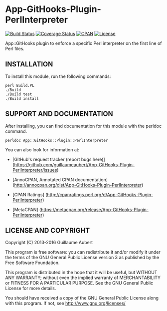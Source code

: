 App-GitHooks-Plugin-PerlInterpreter
===================================

[![Build Status](https://travis-ci.org/guillaumeaubert/App-GitHooks-Plugin-PerlInterpreter.svg?branch=master)](https://travis-ci.org/guillaumeaubert/App-GitHooks-Plugin-PerlInterpreter)
[![Coverage Status](https://coveralls.io/repos/guillaumeaubert/App-GitHooks-Plugin-PerlInterpreter/badge.svg?branch=master)](https://coveralls.io/r/guillaumeaubert/App-GitHooks-Plugin-PerlInterpreter?branch=master)
[![CPAN](https://img.shields.io/cpan/v/App-GitHooks-Plugin-PerlInterpreter.svg)](https://metacpan.org/release/App-GitHooks-Plugin-PerlInterpreter)
[![License](https://img.shields.io/badge/license-GPLv3-blue.svg)](https://opensource.org/licenses/GPL-3.0)

App::GitHooks plugin to enforce a specific Perl interpreter on the first line
of Perl files.


INSTALLATION
------------

To install this module, run the following commands:

	perl Build.PL
	./Build
	./Build test
	./Build install


SUPPORT AND DOCUMENTATION
-------------------------

After installing, you can find documentation for this module with the
perldoc command.

	perldoc App::GitHooks::Plugin::PerlInterpreter


You can also look for information at:

 * [GitHub's request tracker (report bugs here)]
   (https://github.com/guillaumeaubert/App-GitHooks-Plugin-PerlInterpreter/issues)

 * [AnnoCPAN, Annotated CPAN documentation]
   (http://annocpan.org/dist/App-GitHooks-Plugin-PerlInterpreter)

 * [CPAN Ratings]
   (http://cpanratings.perl.org/d/App-GitHooks-Plugin-PerlInterpreter)

 * [MetaCPAN]
   (https://metacpan.org/release/App-GitHooks-Plugin-PerlInterpreter)


LICENSE AND COPYRIGHT
---------------------

Copyright (C) 2013-2016 Guillaume Aubert

This program is free software: you can redistribute it and/or modify it under
the terms of the GNU General Public License version 3 as published by the Free
Software Foundation.

This program is distributed in the hope that it will be useful, but WITHOUT ANY
WARRANTY; without even the implied warranty of MERCHANTABILITY or FITNESS FOR A
PARTICULAR PURPOSE. See the GNU General Public License for more details.

You should have received a copy of the GNU General Public License along with
this program. If not, see http://www.gnu.org/licenses/

